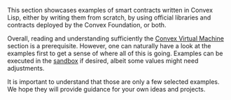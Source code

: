 This section showcases examples of smart contracts written in Convex Lisp, either by writing them from scratch, by using official
libraries and contracts deployed by the Convex Foundation, or both.

Overall, reading and understanding sufficiently the [Convex Virtual Machine](/cvm) section is a prerequisite. However, one can
naturally have a look at the examples first to get a sense of where all of this is going. Examples can be executed in the
[sandbox](/sandbox) if desired, albeit some values might need adjustments.

It is important to understand that those are only a few selected examples. We hope they will provide guidance for your own ideas
and projects.

